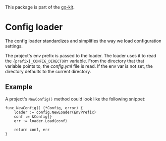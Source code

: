 This package is part of the [go-kit](https://github.com/HealthyFeelingNL/go-kit).

# Config loader

The config loader standardizes and simplifies the way we load configuration settings.

The project's env prefix is passed to the loader. The loader uses it to read the `{prefix}_CONFIG_DIRECTORY` variable. From the directory that that variable points to, the *config.yml* file is read. If the env var is not set, the directory defaults to the current directory.

## Example

A project's `NewConfig()` method could look like the following snippet:

```
func NewConfig() (*Config, error) {
	loader := config.NewLoader(EnvPrefix)
	conf := &Config{}
	err := loader.Load(conf)

	return conf, err
}
```